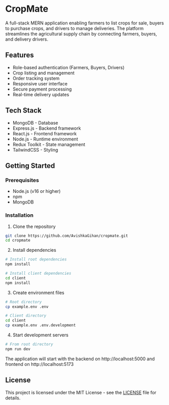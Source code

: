 # CropMate

A full-stack MERN application enabling farmers to list crops for sale, buyers to purchase crops, and drivers to manage deliveries. The platform streamlines the agricultural supply chain by connecting farmers, buyers, and delivery drivers.

## Features

- Role-based authentication (Farmers, Buyers, Drivers)
- Crop listing and management
- Order tracking system
- Responsive user interface
- Secure payment processing
- Real-time delivery updates

## Tech Stack

- MongoDB - Database
- Express.js - Backend framework
- React.js - Frontend framework
- Node.js - Runtime environment
- Redux Toolkit - State management
- TailwindCSS - Styling

## Getting Started

### Prerequisites

- Node.js (v16 or higher)
- npm
- MongoDB

### Installation

1. Clone the repository

```bash
git clone https://github.com/AvishkaGihan/cropmate.git
cd cropmate
```

2. Install dependencies

```bash
# Install root dependencies
npm install

# Install client dependencies
cd client
npm install
```

3. Create environment files

```bash
# Root directory
cp example.env .env

# Client directory
cd client
cp example.env .env.development
```

4. Start development servers

```bash
# From root directory
npm run dev
```

The application will start with the backend on http://localhost:5000 and frontend on http://localhost:5173

## License

This project is licensed under the MIT License - see the [LICENSE](LICENSE) file for details.
